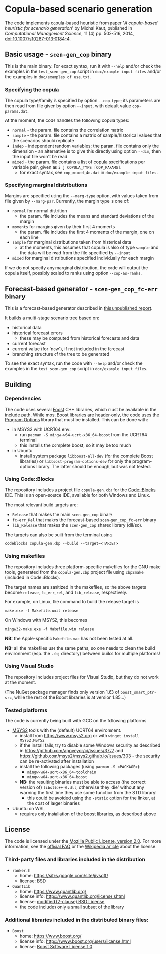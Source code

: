 Copula-based scenario generation
================================

The code implements copula-based heuristic from paper
'<em>A copula-based heuristic for scenario generation</em>' by Michal Kaut,
published in <em>Computational Management Science</em>, 11 (4) pp. 503-516, 2014,
[doi:10.1007/s10287-013-0184-4](http://dx.doi.org/doi:10.1007/s10287-013-0184-4). 


Basic usage - `scen-gen_cop` binary
-----------------------------------

This is the main binary.
For exact syntax, run it with `--help` and/or check the examples in the `test_scen-gen_cop` script in `doc/example input files` and/or the examples in `doc/examples of use.txt`.

### Specifying the copula

The copula type/family is specified by option `--cop-type`; its parameters are then read from file given by option `--input`, with default value `cop-params.dat`.

At the moment, the code handles the following copula types:

- `normal` - the param. file contains the correlation matrix
- `sample` - the param. file contains a matrix of sample/historical values
             that the scenarios should replicate
- `indep` - independent random variables; the param. file contains only the
            dimension - an alternative is to give this directly using option
            `--dim`, then the input file won't be read
- `mixed` - the param. file contains a list of copula specifications per variable pair,
            given as `i j COPULA_TYPE [COP_PARAMS]`.
    - for exact syntax, see `cop_mixed_4d.dat` in `doc/example input files`.

### Specifying marginal distributions

Margins are specified using the `--marg-type` option, with values taken from file given by `--marg-par`.
Currently, the margin type is one of:

- `normal` for normal distrition
    - the param. file includes the means and standard deviations of the margin
- `moments` for margins given by their first 4 moments
    - the param. file includes the first 4 moments of the margin, one on each line
- `sample` for marginal distributions taken from historical data
    - at the moments, this assumes that copula is also of type `sample` and the data will be read from the file specified by `--input`
- `mixed` for marginal distributions specified individually for each margin

If we do not specify any marginal distribution, the code will output
the copula itself, possibly scaled to ranks using option `--cop-as-ranks`.


Forecast-based generator - `scen-gen_cop_fc-err` binary
-------------------------------------------------------

This is a forecast-based generator described in [this unpublished report](https://work.michalkaut.net/#Kaut2016).

It builds a multi-stage scenario tree based on:

- historical data
- historical forecast errors
    - these may be computed from historical forecasts and data
- current forecast
- current value (for 'now'), if not included in the forecast
- branching structure of the tree to be generated

To see the exact syntax, run the code with `--help` and/or check the examples in the `test_scen-gen_cop` script in `doc/example input files`.


Building
--------

### Dependencies

The code uses several [Boost](https://www.boost.org/) C++ libraries, which must be available in the include path.
While most Boost libraries are header-only, the code uses the [Program Options](https://www.boost.org/doc/libs/1_85_0/doc/html/program_options.html) library that must be installed.
This can be done with: 

- in MSYS2 with UCRT64 env:
    - run `pacman -S mingw-w64-ucrt-x86_64-boost` from the UCRT64 terminal
    - this installs the complete boost, so it may be too much
- in Ubuntu
    - install system package `libboost-all-dev` (for the complete Boost libraries) or `libboost-program-options-dev` for only the program-options library. The latter should be enough, but was not tested.


### Using Code::Blocks

The repository includes a project file `copula-gen.cbp` for the [Code::Blocks](https://www.codeblocks.org/) IDE. This is an open-source IDE, available for both Windows and Linux.

The most relevant build targets are:

- `Release` that makes the main `scen-gen_cop` binary
- `fc-err_Rel` that makes the forecast-based `scen-gen_cop_fc-err` binary
- `lib_Release` that makes the `scen-gen_cop` shared library (dll/so).

The targets can also be built from the terminal using

```console
codeblocks copula-gen.cbp --build --target=<TARGET>
```

### Using makefiles

The repository includes three platform-specific makefiles for the GNU make tools, generated from the `copula-gen.cbp` project file using `cbp2make` (included in Code::Blocks).

The target names are sanitized in the makefiles, so the above targets become `release`, `fc_err_rel`, and `lib_release`, respectively.

For example, on Linux, the command to build the release target is

```console
make.exe -f Makefile.unit release
```

On Windows with MSYS2, this becomes

```console
mingw32-make.exe -f Makefile.win release
```

**NB:** the Apple-specific `Makefile.mac` has not been tested at all.

**NB:** all the makefiles use the same paths, so one needs to clean the build environment (esp. the `.obj` directory) between builds for multiple platforms!

### Using Visual Studio

The repository includes project files for Visual Studio, but they do not work at the moment.

(The NuGet package manager finds only version 1.63 of `boost_smart_ptr-src`, while the rest of the Boost libraries is at version 1.85...)


### Tested platforms

The code is currently being built with GCC on the following platforms

- [MSYS2](https://www.msys2.org/) tools with the (default) UCRT64 environment.
    - install from <https://www.msys2.org> or with `winget install MSYS2.MSYS2`
	- if the install fails, try to disable some Windows security as described in <https://github.com/appveyor/ci/issues/3777> and <https://github.com/msys2/msys2.github.io/issues/303> - the security can be re-activated after installation
    - install the following packages (using `pacman -S <PACKAGE>`):
        - `mingw-w64-ucrt-x86_64-toolchain`
        - `mingw-w64-ucrt-x86_64-boost`
    - **NB:** the resulting binaries must be able to access (the correct version of) `libstdc++-6.dll`, otherwise they 'die' without any warning the first time they use some function from the STD library!
        - this could be avoided using the `-static` option for the linker, at the cost of larger binaries
- Ubuntu on WSL
    - requires only installation of the boost libraries, as described above


License
-------

The code is licensed under the [Mozilla Public License, version 2.0](https://www.mozilla.org/en-US/MPL/2.0/).
For more information, see the [official FAQ](https://www.mozilla.org/en-US/MPL/2.0/FAQ/) or the [Wikipedia article](https://en.wikipedia.org/wiki/Mozilla_Public_License) about the license.

### Third-party files and libraries included in the distribution
- `ranker.h`
	- home: <https://sites.google.com/site/jivsoft/>
	- license: BSD 
- `QuantLib`
  - home: <https://www.quantlib.org/>
  - license info: <https://www.quantlib.org/license.shtml>
  - license: [modified (2-clause) BSD License](https://opensource.org/license/BSD-2-Clause)
  - the code includes only a small subset of the library

### Additional libraries included in the distributed binary files:
- `Boost`
  - home: <https://www.boost.org/>
  - license info: <https://www.boost.org/users/license.html>
  - license: [Boost Software License 1.0](https://opensource.org/license/BSL-1.0)
